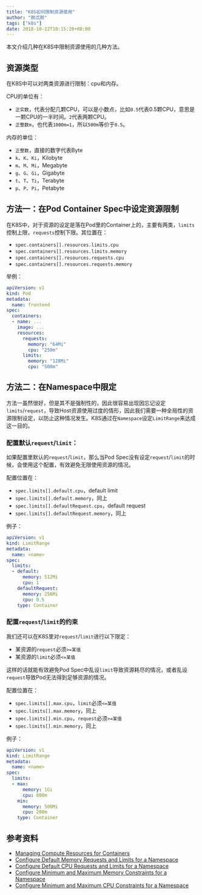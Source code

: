 ```yaml
---
title: "K8S如何限制资源使用"
author: "颇忒脱"
tags: ["k8s"]
date: 2018-10-22T10:15:20+08:00
---
```


本文介绍几种在K8S中限制资源使用的几种方法。

<!--more-->

## 资源类型

在K8S中可以对两类资源进行限制：cpu和内存。

CPU的单位有：

* `正实数`，代表分配几颗CPU，可以是小数点，比如`0.5`代表0.5颗CPU，意思是一颗CPU的一半时间。`2`代表两颗CPU。
* `正整数m`，也代表`1000m=1`，所以`500m`等价于`0.5`。

内存的单位：

* `正整数`，直接的数字代表Byte
* `k`、`K`、`Ki`，Kilobyte
* `m`、`M`、`Mi`，Megabyte
* `g`、`G`、`Gi`，Gigabyte
* `t`、`T`、`Ti`，Terabyte
* `p`、`P`、`Pi`，Petabyte

## 方法一：在Pod Container Spec中设定资源限制

在K8S中，对于资源的设定是落在Pod里的Container上的，主要有两类，`limits`控制上限，`requests`控制下限。其位置在：

* `spec.containers[].resources.limits.cpu`
* `spec.containers[].resources.limits.memory`
* `spec.containers[].resources.requests.cpu`
* `spec.containers[].resources.requests.memory`

举例：

```yaml
apiVersion: v1
kind: Pod
metadata:
  name: frontend
spec:
  containers:
  - name: ...
    image: ...
    resources:
      requests:
        memory: "64Mi"
        cpu: "250m"
      limits:
        memory: "128Mi"
        cpu: "500m"
```

## 方法二：在Namespace中限定

方法一虽然很好，但是其不是强制性的，因此很容易出现因忘记设定`limits`/`request`，导致Host资源使用过度的情形，因此我们需要一种全局性的资源限制设定，以防止这种情况发生。K8S通过在`Namespace`设定`LimitRange`来达成这一目的。

### 配置默认`request`/`limit`：

如果配置里默认的`request`/`limit`，那么当Pod Spec没有设定`request`/`limit`的时候，会使用这个配置，有效避免无限使用资源的情况。

配置位置在：

* `spec.limits[].default.cpu`，default limit
* `spec.limits[].default.memory`，同上
* `spec.limits[].defaultRequest.cpu`，default request
* `spec.limits[].defaultRequest.memory`，同上

例子：

```yaml
apiVersion: v1
kind: LimitRange
metadata:
  name: <name>
spec:
  limits:
  - default:
      memory: 512Mi
      cpu: 1
    defaultRequest:
      memory: 256Mi
      cpu: 0.5
    type: Container
```

### 配置`request`/`limit`的约束

我们还可以在K8S里对`request`/`limit`进行以下限定：

* 某资源的`request`必须`>=某值`
* 某资源的`limit`必须`<=某值`

这样的话就能有效避免Pod Spec中乱设`limit`导致资源耗尽的情况，或者乱设`request`导致Pod无法得到足够资源的情况。

配置位置在：

* `spec.limits[].max.cpu`，`limit`必须`<=某值`
* `spec.limits[].max.memory`，同上
* `spec.limits[].min.cpu`，`request`必须`>=某值`
* `spec.limits[].min.memory`，同上

例子：

```yaml
apiVersion: v1
kind: LimitRange
metadata:
  name: <name>
spec:
  limits:
  - max:
      memory: 1Gi
      cpu: 800m
    min:
      memory: 500Mi
      cpu: 200m
    type: Container
```


## 参考资料

* [Managing Compute Resources for Containers][manage-compute-resources-container]
* [Configure Default Memory Requests and Limits for a Namespace][memory-default-namespace]
* [Configure Default CPU Requests and Limits for a Namespace][cpu-default-namespace]
* [Configure Minimum and Maximum Memory Constraints for a Namespace][memory-constraint-namespace]
* [Configure Minimum and Maximum CPU Constraints for a Namespace][cpu-constraint-namespace]

[manage-compute-resources-container]: https://kubernetes.io/docs/concepts/configuration/manage-compute-resources-container/
[memory-default-namespace]: https://kubernetes.io/docs/tasks/administer-cluster/manage-resources/memory-default-namespace/
[cpu-default-namespace]: https://kubernetes.io/docs/tasks/administer-cluster/manage-resources/cpu-default-namespace/
[memory-constraint-namespace]: https://kubernetes.io/docs/tasks/administer-cluster/manage-resources/memory-constraint-namespace/
[cpu-constraint-namespace]: https://kubernetes.io/docs/tasks/administer-cluster/manage-resources/cpu-constraint-namespace/